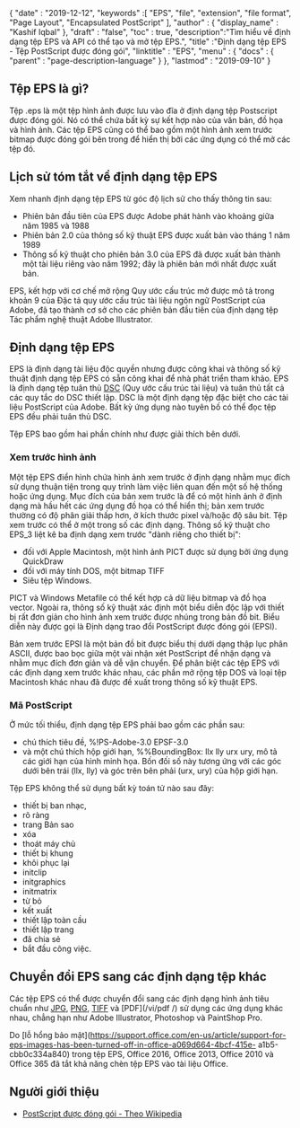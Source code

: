 {
  "date" : "2019-12-12",
  "keywords" :[ "EPS", "file", "extension", "file format", "Page Layout", "Encapsulated PostScript" ],
  "author" : {
    "display_name" : "Kashif Iqbal"
},
  "draft" : "false",
  "toc" : true,
  "description":"Tìm hiểu về định dạng tệp EPS và API có thể tạo và mở tệp EPS.",
  "title" :"Định dạng tệp EPS - Tệp PostScript được đóng gói",
  "linktitle" : "EPS",
  "menu" : {
    "docs" : {
      "parent" : "page-description-language"
}
},
  "lastmod" : "2019-09-10"
}

## Tệp EPS là gì?

Tệp .eps là một tệp hình ảnh được lưu vào đĩa ở định dạng tệp Postscript được đóng gói. Nó có thể chứa bất kỳ sự kết hợp nào của văn bản, đồ họa và hình ảnh. Các tệp EPS cũng có thể bao gồm một hình ảnh xem trước bitmap được đóng gói bên trong để hiển thị bởi các ứng dụng có thể mở các tệp đó.

## Lịch sử tóm tắt về định dạng tệp EPS

Xem nhanh định dạng tệp EPS từ góc độ lịch sử cho thấy thông tin sau:

* Phiên bản đầu tiên của EPS được Adobe phát hành vào khoảng giữa năm 1985 và 1988
* Phiên bản 2.0 của thông số kỹ thuật EPS được xuất bản vào tháng 1 năm 1989
* Thông số kỹ thuật cho phiên bản 3.0 của EPS đã được xuất bản thành một tài liệu riêng vào năm 1992; đây là phiên bản mới nhất được xuất bản.

EPS, kết hợp với cơ chế mở rộng Quy ước cấu trúc mở được mô tả trong khoản 9 của Đặc tả quy ước cấu trúc tài liệu ngôn ngữ PostScript của Adobe, đã tạo thành cơ sở cho các phiên bản đầu tiên của định dạng tệp Tác phẩm nghệ thuật Adobe Illustrator.

## Định dạng tệp EPS

EPS là định dạng tài liệu độc quyền nhưng được công khai và thông số kỹ thuật định dạng tệp EPS có sẵn công khai để nhà phát triển tham khảo. EPS là định dạng tệp tuân thủ [DSC](https://en.wikipedia.org/wiki/Document_Structuring_Conventions) (Quy ước cấu trúc tài liệu) và tuân thủ tất cả các quy tắc do DSC thiết lập. DSC là một định dạng tệp đặc biệt cho các tài liệu PostScript của Adobe. Bất kỳ ứng dụng nào tuyên bố có thể đọc tệp EPS đều phải tuân thủ DSC.

Tệp EPS bao gồm hai phần chính như được giải thích bên dưới.

### Xem trước hình ảnh ###

Một tệp EPS điển hình chứa hình ảnh xem trước ở định dạng nhằm mục đích sử dụng thuận tiện trong quy trình làm việc liên quan đến một số hệ thống hoặc ứng dụng. Mục đích của bản xem trước là để có một hình ảnh ở định dạng mà hầu hết các ứng dụng đồ họa có thể hiển thị; bản xem trước thường có độ phân giải thấp hơn, ở kích thước pixel và/hoặc độ sâu bit. Tệp xem trước có thể ở một trong số các định dạng. Thông số kỹ thuật cho EPS_3 liệt kê ba định dạng xem trước "dành riêng cho thiết bị":

* đối với Apple Macintosh, một hình ảnh PICT được sử dụng bởi ứng dụng QuickDraw
* đối với máy tính DOS, một bitmap TIFF
* Siêu tệp Windows.

PICT và Windows Metafile có thể kết hợp cả dữ liệu bitmap và đồ họa vector. Ngoài ra, thông số kỹ thuật xác định một biểu diễn độc lập với thiết bị rất đơn giản cho hình ảnh xem trước được nhúng trong bản đồ bit. Biểu diễn này được gọi là Định dạng trao đổi PostScript được đóng gói (EPSI).

Bản xem trước EPSI là một bản đồ bit được biểu thị dưới dạng thập lục phân ASCII, được bao bọc giữa một vài nhận xét PostScript để nhận dạng và nhằm mục đích đơn giản và dễ vận chuyển. Để phân biệt các tệp EPS với các định dạng xem trước khác nhau, các phần mở rộng tệp DOS và loại tệp Macintosh khác nhau đã được đề xuất trong thông số kỹ thuật EPS.

### Mã PostScript

Ở mức tối thiểu, định dạng tệp EPS phải bao gồm các phần sau:

* chú thích tiêu đề, %!PS-Adobe-3.0 EPSF-3.0
* và một chú thích hộp giới hạn, %%BoundingBox: llx lly urx ury, mô tả các giới hạn của hình minh họa. Bốn đối số này tương ứng với các góc dưới bên trái (llx, lly) và góc trên bên phải (urx, ury) của hộp giới hạn.

Tệp EPS không thể sử dụng bất kỳ toán tử nào sau đây:

* thiết bị ban nhạc,
* rõ ràng
* trang Bản sao
* xóa
* thoát máy chủ
* thiết bị khung
* khôi phục lại
* initclip
* initgraphics
* initmatrix
* từ bỏ
* kết xuất
* thiết lập toàn cầu
* thiết lập trang
* đã chia sẻ
* bắt đầu công việc.

## Chuyển đổi EPS sang các định dạng tệp khác

Các tệp EPS có thể được chuyển đổi sang các định dạng hình ảnh tiêu chuẩn như [JPG](/vi/image/jpeg/), [PNG](/vi/image/png/), [TIFF](/vi/image/tiff/) và [PDF](/vi/pdf /) sử dụng các ứng dụng khác nhau, chẳng hạn như Adobe Illustrator, Photoshop và PaintShop Pro.

Do [lỗ hổng bảo mật](https://support.office.com/en-us/article/support-for-eps-images-has-been-turned-off-in-office-a069d664-4bcf-415e- a1b5-cbb0c334a840) trong tệp EPS, Office 2016, Office 2013, Office 2010 và Office 365 đã tắt khả năng chèn tệp EPS vào tài liệu Office.

## Người giới thiệu

* [PostScript được đóng gói - Theo Wikipedia](https://en.wikipedia.org/wiki/Encapsulated_PostScript)

